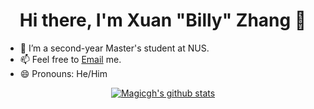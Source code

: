 <div align="center">

  <h1> Hi there, I'm Xuan "Billy" Zhang 👋 </h1>
  
</div>

- 🔭 I’m a second-year Master's student at NUS.
- 📫 Feel free to [Email](mailto:github@magicgh.com) me.
- 😄 Pronouns: He/Him

<div align="center">
  
[![Magicgh's github stats](https://github-readme-stats.vercel.app/api?username=magicgh&count_private=true&show_icons=true&theme=vue)](https://github.com/magicgh)

</div>
